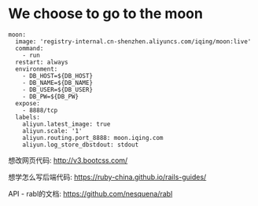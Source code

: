 # We choose to go to the moon

```
moon:
  image: 'registry-internal.cn-shenzhen.aliyuncs.com/iqing/moon:live'
  command:
    - run
  restart: always
  environment:
    - DB_HOST=${DB_HOST}
    - DB_NAME=${DB_NAME}
    - DB_USER=${DB_USER}
    - DB_PW=${DB_PW}
  expose:
    - 8888/tcp
  labels:
    aliyun.latest_image: true
    aliyun.scale: '1'
    aliyun.routing.port_8888: moon.iqing.com
    aliyun.log_store_dbstdout: stdout
```

想改网页代码: http://v3.bootcss.com/

想学怎么写后端代码: https://ruby-china.github.io/rails-guides/

API - rabl的文档: https://github.com/nesquena/rabl
